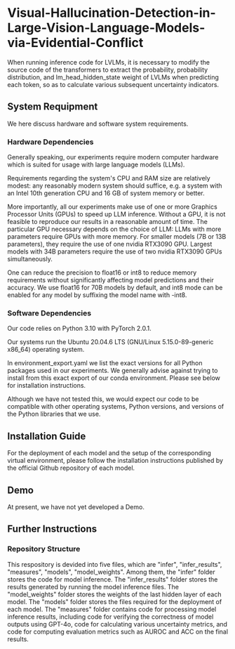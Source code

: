 # Visual-Hallucination-Detection-in-Large-Vision-Language-Models-via-Evidential-Conflict
When running inference code for LVLMs, it is necessary to modify the source code of the transformers to extract the probability, probability distribution, and lm_head_hidden_state weight of LVLMs when predicting each token, so as to calculate various subsequent uncertainty indicators.

## System Requipment
We here discuss hardware and software system requirements.

### Hardware Dependencies
Generally speaking, our experiments require modern computer hardware which is suited for usage with large language models (LLMs).

Requirements regarding the system's CPU and RAM size are relatively modest: any reasonably modern system should suffice, e.g. a system with an Intel 10th generation CPU and 16 GB of system memory or better.

More importantly, all our experiments make use of one or more Graphics Processor Units (GPUs) to speed up LLM inference. Without a GPU, it is not feasible to reproduce our results in a reasonable amount of time. The particular GPU necessary depends on the choice of LLM: LLMs with more parameters require GPUs with more memory. For smaller models (7B or 13B parameters), they require the use of one nvidia RTX3090 GPU. Largest models with 34B parameters require the use of two nvidia RTX3090 GPUs simultaneously.

One can reduce the precision to float16 or int8 to reduce memory requirements without significantly affecting model predictions and their accuracy. We use float16 for 70B models by default, and int8 mode can be enabled for any model by suffixing the model name with -int8.

### Software Dependencies
Our code relies on Python 3.10 with PyTorch 2.0.1.

Our systems run the Ubuntu 20.04.6 LTS (GNU/Linux 5.15.0-89-generic x86_64) operating system.

In environment_export.yaml we list the exact versions for all Python packages used in our experiments. We generally advise against trying to install from this exact export of our conda environment. Please see below for installation instructions.

Although we have not tested this, we would expect our code to be compatible with other operating systems, Python versions, and versions of the Python libraries that we use.

## Installation Guide
For the deployment of each model and the setup of the corresponding virtual environment, please follow the installation instructions published by the official Github repository of each model.

## Demo
At present, we have not yet developed a Demo.

## Further Instructions

### Repository Structure
This respository is devided into five files, which are "infer", "infer_results", "measures", "models", "model_weights".
Among them, the "infer" folder stores the code for model inference. 
The "infer_results" folder stores the results generated by running the model inference files.
The "model_weights" folder stores the weights of the last hidden layer of each model.
The "models" folder stores the files required for the deployment of each model.
The "measures" folder contains code for processing model inference results, including code for verifying the correctness of model outputs using GPT-4o, code for calculating various uncertainty metrics, and code for computing evaluation metrics such as AUROC and ACC on the final results.
